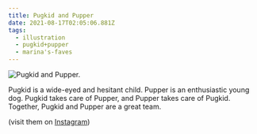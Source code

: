 ```yaml
---
title: Pugkid and Pupper
date: 2021-08-17T02:05:06.881Z
tags:
  - illustration
  - pugkid+pupper
  - marina's-faves
---
```

![](/images/2021-08-10_meadow.jpg "Pugkid and Pupper.")

Pugkid is a wide-eyed and hesitant child. Pupper is an enthusiastic young dog. Pugkid takes care of Pupper, and Pupper takes care of Pugkid. Together, Pugkid and Pupper are a great team.



(visit them on [Instagram](https://www.instagram.com/mtinone/))